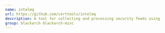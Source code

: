 ```yaml
---
name: intelmq
url: https://github.com/certtools/intelmq
description: A tool for collecting and processing security feeds using a message queuing protocol.
group: blackarch blackarch-misc
---
```

